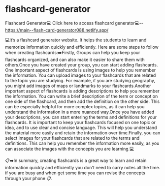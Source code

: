 # flashcard-generator
Flashcard Generator💻
Click here to access flashcard generator💻-- https://main--flash-card-generator088.netlify.app/


💻It’s a flashcard generator website. It helps the students to learn and memorize information quickly and efficiently. Here are some steps to follow when creating flashcards:➡️Firstly, Groups can help you keep your flashcards organized, and can also make it easier to share them with others.Once you have created your group, you can start adding flashcards. One important aspect of flashcards is using images to help you remember the information. You can upload images to your flashcards that are related to the topic you are studying. For example, if you are studying geography, you might add images of maps or landmarks to your flashcards.Another important aspect of flashcards is adding descriptions to help you remember the information. You can write a brief description of the term or concept on one side of the flashcard, and then add the definition on the other side. This can be especially helpful for more complex topics, as it can help you understand the information in a more nuanced way.Once you have added your descriptions, you can start entering the terms and definitions for your flashcards. It is important to keep your flashcards focused on one topic or idea, and to use clear and concise language. This will help you understand the material more easily and retain the information over time.Finally, you can select images for your flashcards that are related to the terms and definitions. This can help you remember the information more easily, as you can associate the images with the concepts you are learning.💻

📋➡️In summary, creating flashcards is a great way to learn and retain information quickly and efficiently you don't need to carry notes all the time. if you are busy and when get some time you can revise the concepts through your phone 📋.
